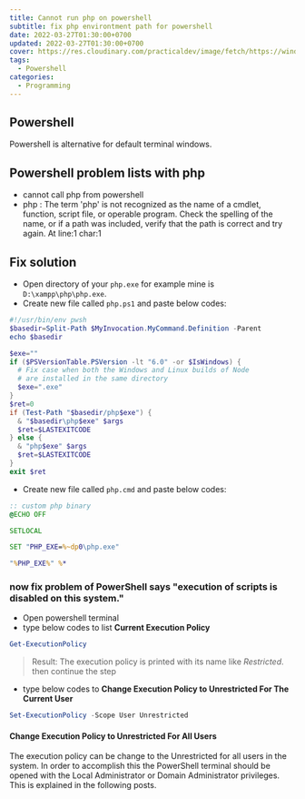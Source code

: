 ```yaml
---
title: Cannot run php on powershell
subtitle: fix php environtment path for powershell
date: 2022-03-27T01:30:00+0700
updated: 2022-03-27T01:30:00+0700
cover: https://res.cloudinary.com/practicaldev/image/fetch/https://windowstect.com/wp-content/uploads/2021/05/image-80.png
tags:
  - Powershell
categories:
  - Programming
---
```


## Powershell
Powershell is alternative for default terminal windows.

## Powershell problem lists with php
- cannot call php from powershell
- php : The term 'php' is not recognized as the name of a cmdlet, function, script file, or operable program. Check the spelling of the 
name, or if a path was included, verify that the path is correct and try again.
At line:1 char:1

## Fix solution
- Open directory of your `php.exe` for example mine is `D:\xampp\php\php.exe`.
- Create new file called `php.ps1` and paste below codes:
```powershell
#!/usr/bin/env pwsh
$basedir=Split-Path $MyInvocation.MyCommand.Definition -Parent
echo $basedir

$exe=""
if ($PSVersionTable.PSVersion -lt "6.0" -or $IsWindows) {
  # Fix case when both the Windows and Linux builds of Node
  # are installed in the same directory
  $exe=".exe"
}
$ret=0
if (Test-Path "$basedir/php$exe") {
  & "$basedir\php$exe" $args
  $ret=$LASTEXITCODE
} else {
  & "php$exe" $args
  $ret=$LASTEXITCODE
}
exit $ret
```
- Create new file called `php.cmd` and paste below codes:
```cmd
:: custom php binary
@ECHO OFF

SETLOCAL

SET "PHP_EXE=%~dp0\php.exe"

"%PHP_EXE%" %*
```
### now fix problem of **PowerShell says "execution of scripts is disabled on this system."**
- Open powershell terminal
- type below codes to list **Current Execution Policy**
```powershell
Get-ExecutionPolicy
```
> Result: The execution policy is printed with its name like _Restricted_. then continue the step
- type below codes to **Change Execution Policy to Unrestricted For The Current User**
```powershell
Set-ExecutionPolicy -Scope User Unrestricted
```

#### Change Execution Policy to Unrestricted For All Users
The execution policy can be change to the Unrestricted for all users in the system. In order to accomplish this the PowerShell terminal should be opened with the Local Administrator or Domain Administrator privileges. This is explained in the following posts.
